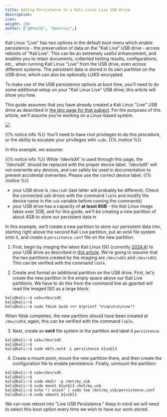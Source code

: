 ```yaml
---
title: Adding Persistence to a Kali Linux Live USB Drive
description:
icon:
weight: 100
author: ["g0tmi1k", "daniruiz",]
---
```


Kali Linux "Live" has two options in the default boot menu which enable persistence - the preservation of data on the "Kali Live" USB drive - across reboots of "Kali Live". This can be an extremely useful enhancement, and enables you to retain documents, collected testing results, configurations, etc., when running Kali Linux "Live" from the USB drive, even across different systems. The persistent data is stored in its own partition on the USB drive, which can also be optionally LUKS-encrypted.

To make use of the USB persistence options at boot time, you'll need to do some additional setup on your "Kali Linux Live" USB drive; this article will show you how.

This guide assumes that you have already created a Kali Linux "Live" USB drive as described in [the doc page for that subject](/docs/usb/live-usb-install-with-windows/). For the purposes of this article, we'll assume you're working on a Linux-based system.

![](kali-live-usb-persistence.png)

{{% notice info %}}
You'll need to have root privileges to do this procedure, or the ability to escalate your privileges with `sudo`.
{{% /notice %}}

In this example, we assume:

{{% notice info %}}
While '/dev/sdX' is used through this page, the '/dev/sdX' should be replaced with the proper device label. '/dev/sdX' will not overwrite any devices, and can safely be used in documentation to prevent accidental overwrites. Please use the correct device label.
{{% /notice %}}

- your USB drive is `/dev/sdX` (last letter will probably be different). Check the connected usb drives with the command `lsblk` and modify the device name in the `usb` variable before running the commands)
- your USB drive has a capacity of **at least 8GB** - the Kali Linux image takes over 3GB, and for this guide, we'll be creating a new partition of about 4GB to store our persistent data in

In this example, we'll create a new partition to store our persistent data into, starting right above the second Kali Live partition, put an ext4 file system onto it, and create a `persistence.conf` file on the new partition.

1. First, begin by imaging the latest Kali Linux ISO (currently [2024.4](/get-kali/)) to your USB drive as described in [this article](/docs/usb/live-usb-install-with-windows/). We're going to assume that the two partitions created by the imaging are `/dev/sdX1` and `/dev/sdX2`. This can be verified with the command `lsblk`.

2. Create and format an additional partition on the USB drive.
First, let's create the new partition in the empty space above our Kali Live partitions. We have to do this from the command line as gparted will read the imaged ISO as a large block:

```console
kali@kali:~$ usb=/dev/sdX
kali@kali:~$
kali@kali:~$ sudo fdisk $usb <<< $(printf "n\np\n\n\n\nw")
```

When fdisk completes, the new partition should have been created at `/dev/sdX3`; again, this can be verified with the command `lsblk`.

3. Next, create an **ext4** file system in the partition and label it `persistence`:

```console
kali@kali:~$ usb=/dev/sdX
kali@kali:~$
kali@kali:~$ sudo mkfs.ext4 -L persistence ${usb}3
```

4. Create a mount point, mount the new partition there, and then create the configuration file to enable persistence. Finally, unmount the partition:

```console
kali@kali:~$ usb=/dev/sdX
kali@kali:~$
kali@kali:~$ sudo mkdir -p /mnt/my_usb
kali@kali:~$ sudo mount ${usb}3 /mnt/my_usb
kali@kali:~$ echo "/ union" | sudo tee /mnt/my_usb/persistence.conf
kali@kali:~$ sudo umount ${usb}3
```

We can now reboot into "Live USB Persistence." Keep in mind we will need to select this boot option every time we wish to have our work stored.
